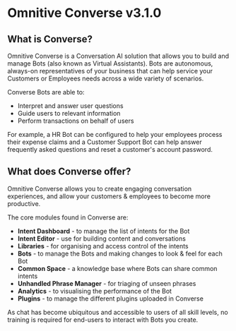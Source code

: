 # Omnitive Converse v3.1.0

## **What is Converse?**

Omnitive Converse is a Conversation AI solution that allows you to build and manage Bots \(also known as Virtual Assistants\). Bots are autonomous, always-on representatives of your business that can help service your Customers or Employees needs across a wide variety of scenarios.

Converse Bots are able to:

* Interpret and answer user questions
* Guide users to relevant information
* Perform transactions on behalf of users

For example, a HR Bot can be configured to help your employees process their expense claims and a Customer Support Bot can help answer frequently asked questions and reset a customer's account password.

## **What does Converse offer?**

Omnitive Converse allows you to create engaging conversation experiences, and allow your customers & employees to become more productive.

The core modules found in Converse are:

* **Intent Dashboard** - to manage the list of intents for the Bot
* **Intent Editor** - use for building content and conversations
* **Libraries** - for organising and access control of the intents
* **Bots** - to manage the Bots and making changes to look & feel for each Bot
* **Common Space** - a knowledge base where Bots can share common intents
* **Unhandled Phrase Manager** - for triaging of unseen phrases
* **Analytics** - to visualising the performance of the Bot
* **Plugins** - to manage the different plugins uploaded in Converse

As chat has become ubiquitous and accessible to users of all skill levels, no training is required for end-users to interact with Bots you create.

